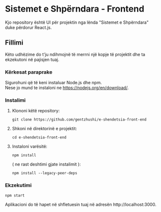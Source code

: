 # Sistemet e Shpërndara - Frontend

Kjo repository është UI për projektin nga lënda "Sistemet e Shpërndara" duke përdorur React.js.

## Fillimi

Këto udhëzime do t'ju ndihmojnë të merrni një kopje të projektit dhe ta ekzekutoni në pajisjen tuaj.

### Kërkesat paraprake

Sigurohuni që të keni instaluar Node.js dhe npm.\
Nese jo mund te instaloni ne https://nodejs.org/en/download/.

### Instalimi

1. Klononi këtë repository:

    ```
    git clone https://github.com/gentzhushi/e-shendetsia-front-end
    ```
2. Shkoni në direktorinë e projektit:

    ```
    cd e-shendetsia-front-end
    ```
3. Instaloni varësitë:

    ```
    npm install
    ```
    ( ne rast deshtimi gjate instalimit ):
    ```
    npm install --legacy-peer-deps
     ```
### Ekzekutimi
    
    npm start


Aplikacioni do të hapet në shfletuesin tuaj në adresën http://localhost:3000.
